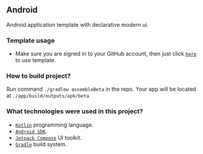 ## Android

Android application template with declarative modern ui.

### Template usage

* Make sure you are signed in to your GitHub account, then just click [`here`](https://github.com/demidko/android/generate) to use template.

### How to build project?

Run command `./gradlew assembleBeta` in the repo. Your app will be located
at `./app/build/outputs/apk/beta`

### What technologies were used in this project?

* [`Kotlin`](https://kotlinlang.org/) programming language.
* [`Android SDK`](https://developer.android.com/studio).
* [`Jetpack Compose`](https://developer.android.com/jetpack/compose) UI toolkit.
* [`Gradle`](https://gradle.org/) build system.

